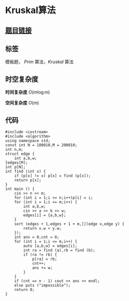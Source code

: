 # Kruskal算法
## [题目链接](https://www.acwing.com/problem/content/861/)

## 标签
模板题， $Prim$ 算法，$Kruskal$ 算法

## 时空复杂度

**时间复杂度** $O(m \log m)$

**空间复杂度** $O(m)$

## 代码
```
#include <iostream>
#include <algorithm>
using namespace std;
const int N = 100010,M = 200010;
int n,m;
struct edge {
    int a,b,w;
}edges[M];
int p[N];
int find (int x) {
    if (p[x] != x) p[x] = find (p[x]);
    return p[x];
}
int main () {
    cin >> n >> m;
    for (int i = 1;i <= n;i++)p[i] = i;
    for (int i = 1;i <= m;i++) {
        int a,b,w;
        cin >> a >> b >> w;
        edges[i] = {a,b,w};
    }
    sort (edges + 1,edges + 1 + m,[](edge x,edge y) {
        return x.w < y.w;
    });
    int ans = 0,cnt = 0;
    for (int i = 1;i <= m;i++) {
        auto [a,b,w] = edges[i];
        int ra = find (a),rb = find (b);
        if (ra != rb) {
            p[ra] = rb;
            cnt++;
            ans += w;
        }
    }
    if (cnt == n - 1) cout << ans << endl;
    else puts ("impossible");
    return 0;
}
```
